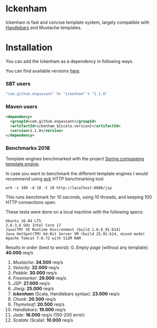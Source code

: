 # Ickenham
Ickenham is fast and concise template system, largely compatible with [Handlebars](https://handlebarsjs.com/) and Mustache templates.

Installation
============

You can add the Ickenham as a dependency in following ways.

You can find available versions [here](https://mvnrepository.com/artifact/com.github.enpassant/ickenham).

### SBT users

```scala
"com.github.enpassant" %% "ickenham" % "1.1.0"
```

### Maven users

```xml
<dependency>
  <groupId>com.github.enpassant</groupId>
  <artifactId>ickenham_${scala.version}</artifactId>
  <version>1.1.0</version>
</dependency>
```

### Benchmarks 2018

Template engines benchmarked with the project [Spring compareing template engine](https://github.com/jreijn/spring-comparing-template-engines/).

In case you want to benchmark the different template engines I would recommend using [wrk](https://github.com/wg/wrk) HTTP benchmarking tool.

```
wrk -c 100 -d 10 -t 10 http://localhost:8080/jsp
```
This runs benchmark for 10 seconds, using 10 threads, and keeping 100 HTTP connections open.

These tests were done on a local machine with the following specs:

```
Ubuntu 16.04 LTS
2,6-3,6 GHz Intel Core i7
Java(TM) SE Runtime Environment (build 1.8.0_91-b14)
Java HotSpot(TM) 64-Bit Server VM (build 25.91-b14, mixed mode)
Apache Tomcat 7.0.72 with 512M RAM
```

Results in order (best to worst):
0. _Empty page_ (without any template): **40.000** req/s
1. _Mustache_: **34.500** req/s
2. _Velocity_: **32.000** req/s
3. _Pebble_: **30.000** req/s
4. _Freemarker_: **29.000** req/s
5. _JSP_: **27.000** req/s
6. _Jtwig_: **25.000** req/s
7. _**Ickenham**_ (Scala, Handlebars syntax): **23.000** req/s
8. _Chunk_: **20.500** req/s
9. _Thymeleaf_: **20.500** req/s
10. _Handlebars_: **19.000** req/s
11. _Jade_: **16.000** req/s (150-200 error)
12. _Scalate_ (Scala): **10.000** req/s
